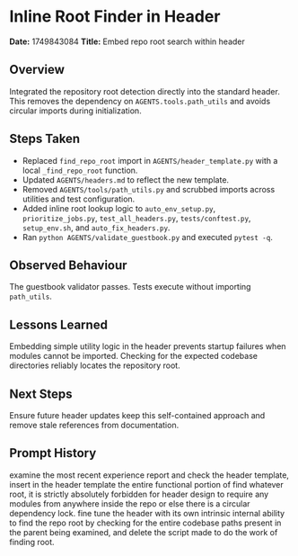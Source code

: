 # Inline Root Finder in Header

**Date:** 1749843084
**Title:** Embed repo root search within header

## Overview
Integrated the repository root detection directly into the standard header. This removes the dependency on `AGENTS.tools.path_utils` and avoids circular imports during initialization.

## Steps Taken
- Replaced `find_repo_root` import in `AGENTS/header_template.py` with a local `_find_repo_root` function.
- Updated `AGENTS/headers.md` to reflect the new template.
- Removed `AGENTS/tools/path_utils.py` and scrubbed imports across utilities and test configuration.
- Added inline root lookup logic to `auto_env_setup.py`, `prioritize_jobs.py`, `test_all_headers.py`, `tests/conftest.py`, `setup_env.sh`, and `auto_fix_headers.py`.
- Ran `python AGENTS/validate_guestbook.py` and executed `pytest -q`.

## Observed Behaviour
The guestbook validator passes. Tests execute without importing `path_utils`.

## Lessons Learned
Embedding simple utility logic in the header prevents startup failures when modules cannot be imported. Checking for the expected codebase directories reliably locates the repository root.

## Next Steps
Ensure future header updates keep this self-contained approach and remove stale references from documentation.

## Prompt History
examine the most recent experience report and check the header template, insert in the header template the entire functional portion of find whatever root, it is strictly absolutely forbidden for header design to require any modules from anywhere inside the repo or else there is a circular dependency lock. fine tune the header with its own intrinsic internal ability to find the repo root by checking for the entire codebase paths present in the parent being examined, and delete the script made to do the work of finding root.
